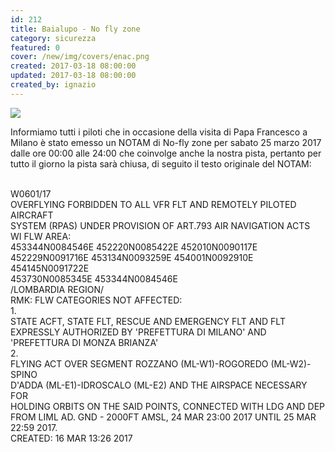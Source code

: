 ```yaml
---
id: 212
title: Baialupo - No fly zone
category: sicurezza
featured: 0
cover: /new/img/covers/enac.png
created: 2017-03-18 08:00:00
updated: 2017-03-18 08:00:00
created_by: ignazio
---
```


<img class="float-start mr-3 max-w-[250px]" src="/new/img/stories/2017-03-27-notam-papa.png"/>

Informiamo tutti i piloti che in occasione della visita di Papa Francesco a Milano è stato emesso un NOTAM di No-fly zone per sabato 25 marzo 2017 dalle ore 00:00 alle 24:00 che coinvolge anche la nostra pista, pertanto per tutto il giorno la pista sarà chiusa, di seguito il testo originale del NOTAM:<br/>
<br/>

<div class="grid grid-cols-1 gap-y-1">
    <div class="font-semibold text-orange-500">W0601/17</div>
    <div>OVERFLYING FORBIDDEN TO ALL VFR FLT AND REMOTELY PILOTED AIRCRAFT</div>
    <div>SYSTEM (RPAS) UNDER PROVISION OF ART.793 AIR NAVIGATION ACTS</div>
    <div>WI FLW AREA:</div>
    <div>453344N0084546E 452220N0085422E 452010N0090117E</div>
    <div>452229N0091716E 453134N0093259E 454001N0092910E 454145N0091722E</div>
    <div>453730N0085345E 453344N0084546E</div>
    <div>/LOMBARDIA REGION/</div>
    <div>RMK: FLW CATEGORIES NOT AFFECTED:</div>
    <div class="grid grid-cols-[auto,1fr]">
        <div class="mr-4">1. </div>
        <div>STATE ACFT, STATE FLT, RESCUE AND EMERGENCY FLT AND FLT<br>
             EXPRESSLY AUTHORIZED BY 'PREFETTURA DI MILANO' AND 'PREFETTURA DI MONZA BRIANZA'
        </div>
    </div>
    <div class="grid grid-cols-[auto,1fr]">
        <div class="mr-4">2. </div>
        <div>FLYING ACT OVER SEGMENT ROZZANO (ML-W1)-ROGOREDO (ML-W2)-SPINO<br>
             D'ADDA (ML-E1)-IDROSCALO (ML-E2) AND THE AIRSPACE NECESSARY FOR<br>
             HOLDING ORBITS ON THE SAID POINTS, CONNECTED WITH LDG AND DEP<br>
             FROM LIML AD. GND - 2000FT AMSL, 24 MAR 23:00 2017 UNTIL 25 MAR 22:59 2017.<br>
             CREATED: 16 MAR 13:26 2017
        </div>
    </div>
</div>
